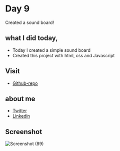 # Day 9

Created a sound board!


## what I did today,

 - Today I created a simple sound board
 - Created this project with html, css and Javascript


## Visit

 - [Github-repo](https://github.com/KaranChandekar/50projects50days/tree/master/sound-board)

 
## about me

 - [Twitter](https://twitter.com/karanchandekar1)
 - [Linkedin](https://www.linkedin.com/in/karan-chandekar-a87263219/)


## Screenshot

![Screenshot (89)](https://user-images.githubusercontent.com/93200960/154117964-d85386c7-a73e-4e83-9ba8-35d7ce5efbf4.png)
